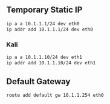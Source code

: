 ## Temporary Static IP
```sh
ip a a 10.1.1.1/24 dev eth0
ip addr add 10.1.1.1/24 dev eth0
```

### Kali
```sh
ip a a 10.1.1.10/24 dev eth1
ip addr add 10.1.1.10/24 dev eth1
```

## Default Gateway
```sh
route add default gw 10.1.1.254 eth0
```